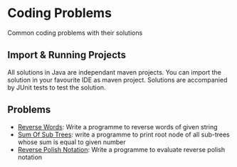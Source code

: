 # Coding Problems

Common coding problems with their solutions

## Import & Running Projects

All solutions in Java are independant maven projects. You can import the solution in your favourite IDE as maven project. Solutions are accompanied by JUnit tests to test the solution.

## Problems

* [Reverse Words](https://github.com/sanketmeghani/coding-problems/tree/master/problems/reverse-words): Write a programme to reverse words of given string
* [Sum Of Sub Trees](https://github.com/sanketmeghani/coding-problems/tree/master/problems/subtree-sum): write a programme to print root node of all sub-trees whose sum is equal to given number
* [Reverse Polish Notation](https://github.com/sanketmeghani/coding-problems/tree/master/problems/reverse-polish-notation): Write a programme to evaluate reverse polish notation